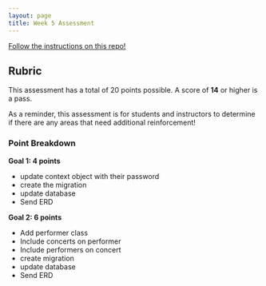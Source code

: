 ```yaml
---
layout: page
title: Week 5 Assessment
---
```


[Follow the instructions on this repo!](https://github.com/turingschool-examples/LaunchM2W5Assessment)

## Rubric

This assessment has a total of 20 points possible.  A score of **14** or higher is a pass.

As a reminder, this assessment is for students and instructors to determine if there are any areas that need additional reinforcement!

<section class='instructor-notes' markdown='1'>

### Point Breakdown

**Goal 1: 4 points**
* update context object with their password
* create the migration
* update database
* Send ERD

**Goal 2: 6 points**
* Add performer class
* Include concerts on performer
* Include performers on concert
* create migration
* update database
* Send ERD

</section>